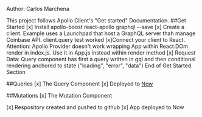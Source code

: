 Author: Carlos Marchena

This project follows Apollo Client's "Get started" Documentation.
##Get Started
[x] Install apollo-boost react-apollo graphql --save
[x] Create a client. Example uses a Launchpad that host a GraphQL server thah manage Coinbase API. client.query test worked
[x]Connect your client to React. Attention: Apollo Provider doesn't work wrapping App within React.DOm render in index.js. Use it in App.js instead within render method
[x] Request Data: Query component has first a query written in gql and then conditional rendering anchored to state ("loading", "error", "data")
End of Get Started Section

##Queries
[x] The Query Component
[x] Deployed to [Now](https://build-fwzkodlpst.now.sh/)

##Mutations
[x] The Mutation Component

[x] Respository created and pushed to github
[x] App deployed to Now
